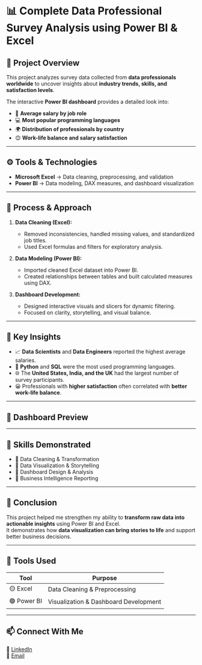 # 📊 Complete Data Professional Survey Analysis using Power BI & Excel  

## 🧠 Project Overview  
This project analyzes survey data collected from **data professionals worldwide** to uncover insights about **industry trends, skills, and satisfaction levels**.  

The interactive **Power BI dashboard** provides a detailed look into:  
- 💼 **Average salary by job role**  
- 💻 **Most popular programming languages**  
- 🌍 **Distribution of professionals by country**  
- 😊 **Work-life balance and salary satisfaction**  

---

## ⚙️ Tools & Technologies  
- **Microsoft Excel** → Data cleaning, preprocessing, and validation  
- **Power BI** → Data modeling, DAX measures, and dashboard visualization  

---

## 🧩 Process & Approach  
1. **Data Cleaning (Excel):**  
   - Removed inconsistencies, handled missing values, and standardized job titles.  
   - Used Excel formulas and filters for exploratory analysis.  

2. **Data Modeling (Power BI):**  
   - Imported cleaned Excel dataset into Power BI.  
   - Created relationships between tables and built calculated measures using DAX.  

3. **Dashboard Development:**  
   - Designed interactive visuals and slicers for dynamic filtering.  
   - Focused on clarity, storytelling, and visual balance.  

---

## 🎯 Key Insights  
- 📈 **Data Scientists** and **Data Engineers** reported the highest average salaries.  
- 💬 **Python** and **SQL** were the most used programming languages.  
- 🌐 The **United States, India, and the UK** had the largest number of survey participants.  
- 😀 Professionals with **higher satisfaction** often correlated with **better work-life balance**.  

---

## 📸 Dashboard Preview  


---

## 🧠 Skills Demonstrated  
- 🔹 Data Cleaning & Transformation  
- 🔹 Data Visualization & Storytelling  
- 🔹 Dashboard Design & Analysis  
- 🔹 Business Intelligence Reporting  

---

## 🚀 Conclusion  
This project helped me strengthen my ability to **transform raw data into actionable insights** using Power BI and Excel.  
It demonstrates how **data visualization can bring stories to life** and support better business decisions.  

---

## 🧰 Tools Used  
| Tool | Purpose |
|------|----------|
| 🟡 Excel | Data Cleaning & Preprocessing |
| 🟢 Power BI | Visualization & Dashboard Development |

---

## 📫 Connect With Me  
🔗 [LinkedIn](https://www.linkedin.com/in/ayaan-gavandi-a16202218/)  
📧 [Email](mailto:ayaangavandi33@gmail.com)

